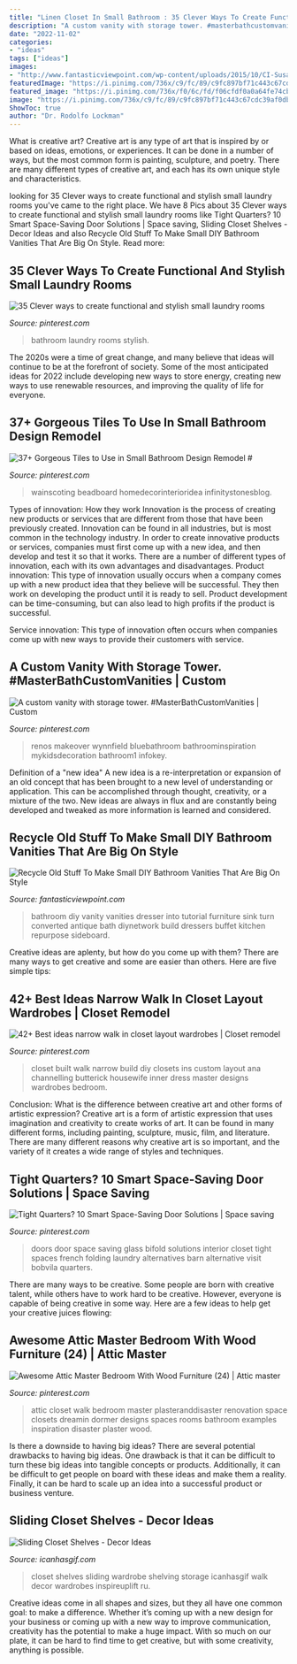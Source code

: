 ```yaml
---
title: "Linen Closet In Small Bathroom : 35 Clever Ways To Create Functional And Stylish Small Laundry Rooms"
description: "A custom vanity with storage tower. #masterbathcustomvanities"
date: "2022-11-02"
categories:
- "ideas"
tags: ["ideas"]
images:
- "http://www.fantasticviewpoint.com/wp-content/uploads/2015/10/CI-Susan-Teare_Bathroom-Vanity_s3x4.jpg.rend_.hgtvcom.1280.1707-634x845.jpeg"
featuredImage: "https://i.pinimg.com/736x/c9/fc/89/c9fc897bf71c443c67cdc39af0dbfb33.jpg"
featured_image: "https://i.pinimg.com/736x/f0/6c/fd/f06cfdf0a0a64fe74cbd6c080b25cf35.jpg"
image: "https://i.pinimg.com/736x/c9/fc/89/c9fc897bf71c443c67cdc39af0dbfb33.jpg"
ShowToc: true
author: "Dr. Rodolfo Lockman"
---
```



What is creative art?
Creative art is any type of art that is inspired by or based on ideas, emotions, or experiences. It can be done in a number of ways, but the most common form is painting, sculpture, and poetry. There are many different types of creative art, and each has its own unique style and characteristics.

	

		
looking for 35 Clever ways to create functional and stylish small laundry rooms you've came to the right place. We have 8 Pics about 35 Clever ways to create functional and stylish small laundry rooms like Tight Quarters? 10 Smart Space-Saving Door Solutions | Space saving, Sliding Closet Shelves - Decor Ideas and also Recycle Old Stuff To Make Small DIY Bathroom Vanities That Are Big On Style. Read more:
		
    
## 35 Clever Ways To Create Functional And Stylish Small Laundry Rooms

<img loading=lazy src="https://i.pinimg.com/736x/c9/fc/89/c9fc897bf71c443c67cdc39af0dbfb33.jpg" onerror="this.onerror=null;this.src='https://tse4.mm.bing.net/th?id=OIP._SeWE7ay9d4wvowo5zxn3QHaLY&amp;pid=15.1';" alt="35 Clever ways to create functional and stylish small laundry rooms">

_Source: pinterest.com_

>bathroom laundry rooms stylish. 

	

The 2020s were a time of great change, and many believe that ideas will continue to be at the forefront of society. Some of the most anticipated ideas for 2022 include developing new ways to store energy, creating new ways to use renewable resources, and improving the quality of life for everyone.

    
## 37+ Gorgeous Tiles To Use In Small Bathroom Design Remodel #

<img loading=lazy src="https://i.pinimg.com/736x/32/67/89/326789d4dabc8f475f004635d3a9dd9d.jpg" onerror="this.onerror=null;this.src='https://tse1.mm.bing.net/th?id=OIP.T2duax-lkNkLOiGgQDhFowHaJ3&amp;pid=15.1';" alt="37+ Gorgeous Tiles to Use in Small Bathroom Design Remodel #">

_Source: pinterest.com_

>wainscoting beadboard homedecorinterioridea infinitystonesblog. 

	

Types of innovation: How they work
Innovation is the process of creating new products or services that are different from those that have been previously created. Innovation can be found in all industries, but is most common in the technology industry. In order to create innovative products or services, companies must first come up with a new idea, and then develop and test it so that it works. There are a number of different types of innovation, each with its own advantages and disadvantages. 
Product innovation: This type of innovation usually occurs when a company comes up with a new product idea that they believe will be successful. They then work on developing the product until it is ready to sell. Product development can be time-consuming, but can also lead to high profits if the product is successful. 

Service innovation: This type of innovation often occurs when companies come up with new ways to provide their customers with service.

    
## A Custom Vanity With Storage Tower. #MasterBathCustomVanities | Custom

<img loading=lazy src="https://i.pinimg.com/736x/69/d5/01/69d501df1fbe9b068a3c661f57da9268.jpg" onerror="this.onerror=null;this.src='https://tse4.mm.bing.net/th?id=OIP.IrS509JHxAPr8ie0MXSIegHaLH&amp;pid=15.1';" alt="A custom vanity with storage tower. #MasterBathCustomVanities | Custom">

_Source: pinterest.com_

>renos makeover wynnfield bluebathroom bathroominspiration mykidsdecoration bathroom1 infokey. 

	

Definition of a "new idea"
A new idea is a re-interpretation or expansion of an old concept that has been brought to a new level of understanding or application. This can be accomplished through thought, creativity, or a mixture of the two. New ideas are always in flux and are constantly being developed and tweaked as more information is learned and considered.

    
## Recycle Old Stuff To Make Small DIY Bathroom Vanities That Are Big On Style

<img loading=lazy src="http://www.fantasticviewpoint.com/wp-content/uploads/2015/10/CI-Susan-Teare_Bathroom-Vanity_s3x4.jpg.rend_.hgtvcom.1280.1707-634x845.jpeg" onerror="this.onerror=null;this.src='https://tse2.mm.bing.net/th?id=OIP.PoIjbcJ0Mkv6pvBGR1u4jwHaJ3&amp;pid=15.1';" alt="Recycle Old Stuff To Make Small DIY Bathroom Vanities That Are Big On Style">

_Source: fantasticviewpoint.com_

>bathroom diy vanity vanities dresser into tutorial furniture sink turn converted antique bath diynetwork build dressers buffet kitchen repurpose sideboard. 

	

Creative ideas are aplenty, but how do you come up with them? There are many ways to get creative and some are easier than others. Here are five simple tips: 

    
## 42+ Best Ideas Narrow Walk In Closet Layout Wardrobes | Closet Remodel

<img loading=lazy src="https://i.pinimg.com/736x/0d/d9/0d/0dd90d6a34f40f46add708d8381b1701.jpg" onerror="this.onerror=null;this.src='https://tse4.mm.bing.net/th?id=OIP.iwhJEnVKNYZ8TWJBizQWuwAAAA&amp;pid=15.1';" alt="42+ Best ideas narrow walk in closet layout wardrobes | Closet remodel">

_Source: pinterest.com_

>closet built walk narrow build diy closets ins custom layout ana channelling butterick housewife inner dress master designs wardrobes bedroom. 

	

Conclusion: What is the difference between creative art and other forms of artistic expression?
Creative art is a form of artistic expression that uses imagination and creativity to create works of art. It can be found in many different forms, including painting, sculpture, music, film, and literature. There are many different reasons why creative art is so important, and the variety of it creates a wide range of styles and techniques.

    
## Tight Quarters? 10 Smart Space-Saving Door Solutions | Space Saving

<img loading=lazy src="https://i.pinimg.com/736x/f0/6c/fd/f06cfdf0a0a64fe74cbd6c080b25cf35.jpg" onerror="this.onerror=null;this.src='https://tse3.mm.bing.net/th?id=OIP.QzoszecyHsPtA0JK8OWvnQHaJ4&amp;pid=15.1';" alt="Tight Quarters? 10 Smart Space-Saving Door Solutions | Space saving">

_Source: pinterest.com_

>doors door space saving glass bifold solutions interior closet tight spaces french folding laundry alternatives barn alternative visit bobvila quarters. 

	

There are many ways to be creative. Some people are born with creative talent, while others have to work hard to be creative. However, everyone is capable of being creative in some way. Here are a few ideas to help get your creative juices flowing:

    
## Awesome Attic Master Bedroom With Wood Furniture (24) | Attic Master

<img loading=lazy src="https://i.pinimg.com/736x/6a/41/44/6a41442f7e4c5fa1c27c777b3f340a4e.jpg" onerror="this.onerror=null;this.src='https://tse1.mm.bing.net/th?id=OIP.3kof8jy9fM--8Yb2MWObOwHaKY&amp;pid=15.1';" alt="Awesome Attic Master Bedroom With Wood Furniture (24) | Attic master">

_Source: pinterest.com_

>attic closet walk bedroom master plasteranddisaster renovation space closets dreamin dormer designs spaces rooms bathroom examples inspiration disaster plaster wood. 

	

Is there a downside to having big ideas?
There are several potential drawbacks to having big ideas. One drawback is that it can be difficult to turn these big ideas into tangible concepts or products. Additionally, it can be difficult to get people on board with these ideas and make them a reality. Finally, it can be hard to scale up an idea into a successful product or business venture.

    
## Sliding Closet Shelves - Decor Ideas

<img loading=lazy src="https://www.icanhasgif.com/wp-content/uploads/2016/05/Sliding-Closet-Shelves-705x1024.jpg" onerror="this.onerror=null;this.src='https://tse3.mm.bing.net/th?id=OIP.H3N8w3r_bc8ZqEng38XSnwHaKw&amp;pid=15.1';" alt="Sliding Closet Shelves - Decor Ideas">

_Source: icanhasgif.com_

>closet shelves sliding wardrobe shelving storage icanhasgif walk decor wardrobes inspireuplift ru. 

	

Creative ideas come in all shapes and sizes, but they all have one common goal: to make a difference. Whether it’s coming up with a new design for your business or coming up with a new way to improve communication, creativity has the potential to make a huge impact. With so much on our plate, it can be hard to find time to get creative, but with some creativity, anything is possible.

